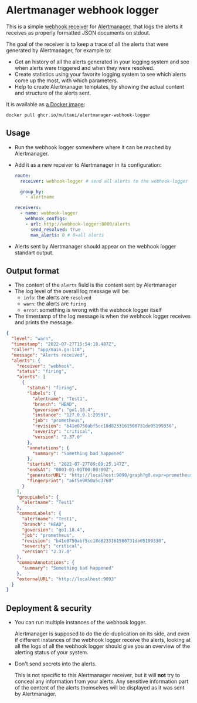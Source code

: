 # Alertmanager webhook logger

This is a simple [webhook receiver](https://prometheus.io/docs/alerting/latest/configuration/#webhook_config)
for [Alertmanager](https://prometheus.io/docs/alerting/latest/alertmanager/),
that logs the alerts it receives as properly formatted JSON documents on stdout.

The goal of the receiver is to keep a trace of all the alerts that were
generated by Alertmanager, for example to:

* Get an history of all the alerts generated in your logging system and see when
  alerts were triggered and when they were resolved.
* Create statistics using your favorite logging system to see which alerts come
  up the most, with which parameters.
* Help to create Alertmanager templates, by showing the actual content and
  structure of the alerts sent.

It is available as [a Docker image](https://github.com/multani/alertmanager-webhook-logger/pkgs/container/alertmanager-webhook-logger):

```
docker pull ghcr.io/multani/alertmanager-webhook-logger
```


## Usage

* Run the webhook logger somewhere where it can be reached by Alertmanager.
* Add it as a new receiver to Alertmanager in its configuration:

  ```yaml
  route:
    receiver: webhook-logger # send all alerts to the webhook-logger

    group_by:
      - alertname

  receivers:
    - name: webhook-logger
      webhook_configs:
      - url: http://webhook-logger:8000/alerts
        send_resolved: true
        max_alerts: 0 # 0=all alerts
  ```

* Alerts sent by Alertmanager should appear on the webhook logger standart
  output.


## Output format

* The content of the `alerts` field is the content sent by Alertmanager
* The log level of the overall log message will be:
  * `info`: the alerts are `resolved`
  * `warn`: the alerts are `firing`
  * `error`: something is wrong with the webhook logger itself
* The timestamp of the log message is when the webhook logger receives and
  prints the message.

```json
{
  "level": "warn",
  "timestamp": "2022-07-27T15:54:18.487Z",
  "caller": "app/main.go:118",
  "message": "Alerts received",
  "alerts": {
    "receiver": "webhook",
    "status": "firing",
    "alerts": [
      {
        "status": "firing",
        "labels": {
          "alertname": "Test1",
          "branch": "HEAD",
          "goversion": "go1.18.4",
          "instance": "127.0.0.1:29591",
          "job": "prometheus",
          "revision": "b41e0750abf5cc18d8233161560731de05199330",
          "severity": "critical",
          "version": "2.37.0"
        },
        "annotations": {
          "summary": "Something bad happened"
        },
        "startsAt": "2022-07-27T09:09:25.147Z",
        "endsAt": "0001-01-01T00:00:00Z",
        "generatorURL": "http://localhost:9090/graph?g0.expr=prometheus_build_info+%3E+0&g0.tab=1",
        "fingerprint": "a6f5e9850a5c3760"
      }
    ],
    "groupLabels": {
      "alertname": "Test1"
    },
    "commonLabels": {
      "alertname": "Test1",
      "branch": "HEAD",
      "goversion": "go1.18.4",
      "job": "prometheus",
      "revision": "b41e0750abf5cc18d8233161560731de05199330",
      "severity": "critical",
      "version": "2.37.0"
    },
    "commonAnnotations": {
      "summary": "Something bad happened"
    },
    "externalURL": "http://localhost:9093"
  }
}
```

## Deployment & security

* You can run multiple instances of the webhook logger.

  Alertmanager is supposed to do the de-duplication on its side, and even if
  different instances of the webhook logger receive the alerts, looking at all
  the logs of all the webhook logger should give you an overview of the alerting
  status of your system.

* Don't send secrets into the alerts.

  This is not specific to this Alertmanager receiver, but it will **not** try to
  conceal any information from your alerts. Any sensitive information part of
  the content of the alerts themselves will be displayed as it was sent by
  Alertmanager.
